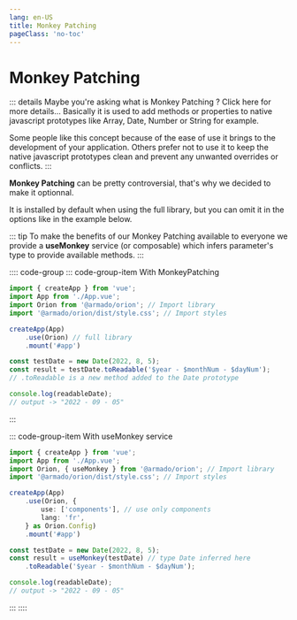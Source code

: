 ```yaml
---
lang: en-US
title: Monkey Patching
pageClass: 'no-toc'
---
```


# Monkey Patching

::: details Maybe you're asking what is Monkey Patching ? Click here for more details...
Basically it is used to add methods or properties to native javascript prototypes like Array, Date, Number or String for example.

Some people like this concept because of the ease of use it brings to the development of your application.
Others prefer not to use it to keep the native javascript prototypes clean and prevent any unwanted overrides or conflicts.
:::

**Monkey Patching** can be pretty controversial, that's why we decided to make it optionnal.

It is installed by default when using the full library, but you can omit it in the options like in the example below.

::: tip
To make the benefits of our Monkey Patching available to everyone we provide a **useMonkey** service (or composable) which infers parameter's type to provide available methods.
:::

:::: code-group
::: code-group-item With MonkeyPatching
```ts {7,11}
import { createApp } from 'vue';
import App from './App.vue';
import Orion from '@armado/orion'; // Import library
import '@armado/orion/dist/style.css'; // Import styles

createApp(App)
	.use(Orion) // full library
	.mount('#app')

const testDate = new Date(2022, 8, 5);
const result = testDate.toReadable('$year - $monthNum - $dayNum');
// .toReadable is a new method added to the Date prototype

console.log(readableDate);
// output -> "2022 - 09 - 05"
```
:::

::: code-group-item With useMonkey service
```ts {3,8,14-15}
import { createApp } from 'vue';
import App from './App.vue';
import Orion, { useMonkey } from '@armado/orion'; // Import library
import '@armado/orion/dist/style.css'; // Import styles

createApp(App)
	.use(Orion, {
		use: ['components'], // use only components
		lang: 'fr',
	} as Orion.Config)
	.mount('#app')

const testDate = new Date(2022, 8, 5);
const result = useMonkey(testDate) // type Date inferred here
	.toReadable('$year - $monthNum - $dayNum');

console.log(readableDate);
// output -> "2022 - 09 - 05"
```
:::
::::
